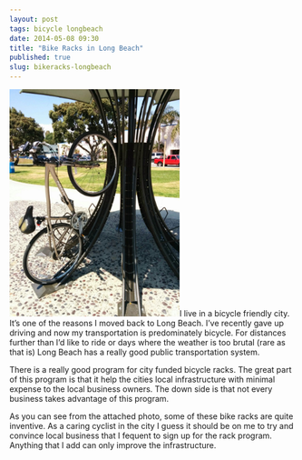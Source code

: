 ```yaml
---
layout: post
tags: bicycle longbeach
date: 2014-05-08 09:30
title: "Bike Racks in Long Beach"
published: true
slug: bikeracks-longbeach
---
```

<img class="alignright" width="300" src="/images/bike-rack.jpg">I live in a bicycle friendly city. It’s one of the reasons I moved back to Long Beach. I’ve recently gave up driving and now my transportation is predominately bicycle. For distances further than I’d like to ride or days where the weather is too brutal (rare as that is) Long Beach has a really good public transportation system.

There is a really good program for city funded bicycle racks. The great part of this program is that it help the cities local infrastructure with minimal expense to the local business owners. The down side is that not every business takes advantage of this program.

As you can see from the attached photo, some of these bike racks are quite inventive. As a caring cyclist in the city I guess it should be on me to try and convince local business that I fequent to sign up for the rack program. Anything that I add can only improve the infrastructure.
